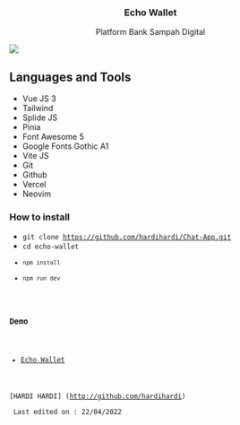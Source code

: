 <h3 align="center">Echo Wallet</h3>
<p align="center">Platform Bank Sampah Digital</p>
<img src="./src/assets/banner.png" />

## Languages and Tools

- Vue JS 3
- Tailwind
- Splide JS
- Pinia
- Font Awesome 5
- Google Fonts Gothic A1
- Vite JS
- Git
- Github
- Vercel
- Neovim

### How to install

- <code>git clone https://github.com/hardihardi/Chat-App.git </code>
- <code>cd echo-wallet
- <code>npm install</code>
- <code>npm run dev</code>
  
### Demo
- [Echo Wallet](http://echo-wallet.vercel.app)

[HARDI HARDI] (http://github.com/hardihardi)
<br>
Last edited on : 22/04/2022

